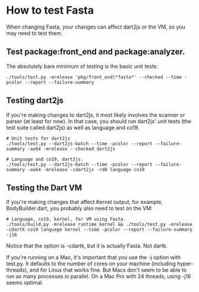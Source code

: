 <!--
Copyright (c) 2017, the Dart project authors.  Please see the AUTHORS file
for details. All rights reserved. Use of this source code is governed by a
BSD-style license that can be found in the LICENSE file.
-->
# How to test Fasta

When changing Fasta, your changes can affect dart2js or the VM, so you may need
to test them.

<!-- TODO(ahe): Soon, also the analyzer. -->

## Test package:front_end and package:analyzer.

The absolutely bare minimum of testing is the basic unit tests:

```
./tools/test.py -mrelease 'pkg/front_end|*fasta*' --checked --time -pcolor --report --failure-summary
```

## Testing dart2js

If you're making changes to dart2js, it most likely involves the scanner or parser (at least for now). In that case, you should run dart2js' unit tests (the test suite called dart2js) as well as language and co19.

```
# Unit tests for dart2js
./tools/test.py --dart2js-batch --time -pcolor --report --failure-summary -ax64 -mrelease --checked dart2js

# Language and co19, dart2js.
./tools/test.py --dart2js-batch --time -pcolor --report --failure-summary -ax64 -mrelease -cdart2js -rd8 language co19
```

## Testing the Dart VM

If you're making changes that affect Kernel output, for example, BodyBuilder.dart, you probably also need to test on the VM:

```
# Language, co19, kernel, for VM using Fasta.
./tools/build.py -mrelease runtime_kernel && ./tools/test.py -mrelease -cdartk co19 language kernel --time -pcolor --report --failure-summary -j16
```


Notice that the option is -cdartk, but it is actually Fasta. Not dartk.

If you're running on a Mac, it's important that you use the -j option with test.py. It defaults to the number of cores on your machine (including hyper-threads), and for Linux that works fine. But Macs don't seem to be able to run as many processes in parallel. On a Mac Pro with 24 threads, using -j16 seems optimal.

